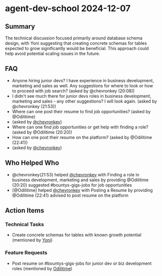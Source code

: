 # agent-dev-school 2024-12-07

## Summary
The technical discussion focused primarily around database schema design, with Yoni suggesting that creating concrete schemas for tables expected to grow significantly would be beneficial. This approach could help avoid potential scaling issues in the future.

## FAQ
- Anyone hiring junior devs? I have experience in business development, marketing and sales as well. Any suggestions for where to look or how to proceed with job search? (asked by @chevronkey (20:08))
- I didn't see much there for junior devs roles in business development, marketing and sales - any other suggestions? I will look again. (asked by @chevronkey (21:53))
- Where can one post their resume to find job opportunities? (asked by @Odilitime)
-  (asked by [@chevronkey](21:53))
- Where can one find job opportunities or get help with finding a role? (asked by @Odilitime (20:20))
- How can one post their resume on the platform? (asked by @Odilitime (22:41))
-  (asked by [@chevronkey](20:08))

## Who Helped Who
- @chevronkey(21:53) helped [@chevronkey](21:53) with Finding a role in business development, marketing and sales by providing @Odilitime (20:20) suggested #bountys-gigs-jobs for job opportunities
- [@Odilitime] helped [@chevronkey](20:08) with Posting a Resume by providing @Odilitime (22:41) advised to post resume on the platform

## Action Items

### Technical Tasks
- Create concrete schemas for tables with known growth potential (mentioned by [Yoni](02:36))

### Feature Requests
- Post resume on #bountys-gigs-jobs for junior dev or biz development roles (mentioned by [Odilitime](22:41))
